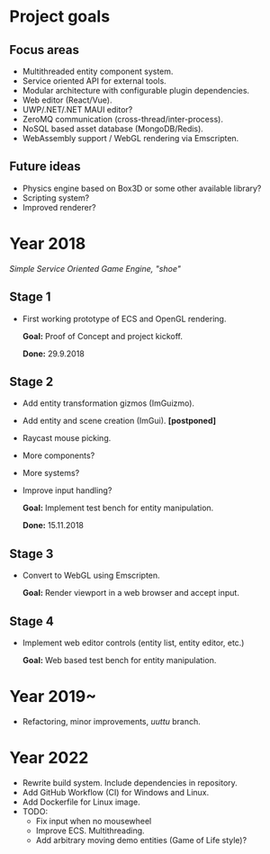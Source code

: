# Project goals

## Focus areas
* Multithreaded entity component system.
* Service oriented API for external tools.
* Modular architecture with configurable plugin dependencies.
* Web editor (React/Vue).
* UWP/.NET/.NET MAUI editor?
* ZeroMQ communication (cross-thread/inter-process).
* NoSQL based asset database (MongoDB/Redis).
* WebAssembly support / WebGL rendering via Emscripten.

## Future ideas
- Physics engine based on Box3D or some other available library?
- Scripting system?
- Improved renderer?

# Year 2018
*Simple Service Oriented Game Engine, "shoe"*

## Stage 1
- First working prototype of ECS and OpenGL rendering.

  **Goal:** Proof of Concept and project kickoff.

  **Done:** 29.9.2018

## Stage 2
- Add entity transformation gizmos (ImGuizmo).
- Add entity and scene creation (ImGui). **[postponed]**
- Raycast mouse picking.
- More components?
- More systems?
- Improve input handling?

  **Goal:** Implement test bench for entity manipulation.

  **Done:** 15.11.2018

## Stage 3 
- Convert to WebGL using Emscripten.

  **Goal:** Render viewport in a web browser and accept input.

## Stage 4
- Implement web editor controls (entity list, entity editor, etc.)

  **Goal:** Web based test bench for entity manipulation.

# Year 2019~
- Refactoring, minor improvements, *uuttu* branch.

# Year 2022
- Rewrite build system. Include dependencies in repository.
- Add GitHub Workflow (CI) for Windows and Linux. 
- Add Dockerfile for Linux image.
- TODO:
  - Fix input when no mousewheel
  - Improve ECS. Multithreading.
  - Add arbitrary moving demo entities (Game of Life style)?
